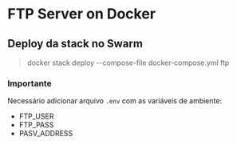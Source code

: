 # FTP Server on Docker

## Deploy da stack no Swarm
> docker stack deploy --compose-file docker-compose.yml ftp

### Importante
Necessário adicionar arquivo `.env` com as variáveis de ambiente:
- FTP_USER
- FTP_PASS
- PASV_ADDRESS